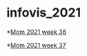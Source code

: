 # infovis_2021


*[Mom 2021 week 36](https://arancibiapat.github.io/infovis_2021/mom2021w36.html)

*[Mom 2021 week 37](https://arancibiapat.github.io/infovis_2021/mom2021w37.html)
